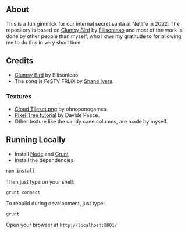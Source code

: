 ## About
This is a fun gimmick for our internal secret santa at Netlife in 2022. The repository is based on [Clumsy Bird](https://github.com/ellisonleao/clumsy-bird) by [Ellisonleao](https://github.com/ellisonleao) and most of the work is done by other people than myself, who I owe my gratitude to for allowing me to do this in very short time.

## Credits
- [Clumsy Bird](https://github.com/ellisonleao/clumsy-bird) by Ellisonleao.
- The song is FeSTV FRLiX by [Shane Ivers](https://www.silvermansound.com).

### Textures
- [Cloud Tileset.png](https://ohnoponogames.itch.io/retro-cloud-tileset) by ohnoponogames.
- [Pixel Tree tutorial](https://www.davidepesce.com/2020/03/26/nature-pixel-art-tutorial-1-simple-tree/) by Davide Pesce.
- Other texture like the candy cane columns, are made by myself.

## Running Locally

- Install [Node](http://nodejs.org/download/) and [Grunt](http://gruntjs.com/)
- Install the dependencies

```
npm install
```

Then just type on your shell:

```
grunt connect
```

To rebuild during development, just type:

```
grunt
```

Open your browser at `http://localhost:8001/`
